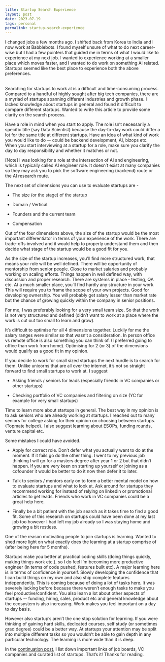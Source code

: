 ```yaml
---
title: Startup Search Experience
layout: post
date: 2023-07-19
tags: personal
permalink: startup-search-experience
---
```

<p style="color: rgb(26, 26, 26); margin-bottom: 32px" class="body"><span>I changed jobs a few months ago. I shifted back from Korea to India and I now work at Babblebots. I found myself unsure of what to do next career-wise but I had a few pointers that guided me in terms of what I would like to experience at my next job. I wanted to experience working at a smaller place which moves faster, and I wanted to do work on something AI related. Startups seemed like the best place to experience both the above preferences. </span></p><p class="body"><span>Searching for startups to work at is a difficult and time-consuming process. Compared to a handful of highly sought after big tech companies, there are a myriad of startups spanning different industries and growth phase. I lacked knowledge about startups in general and found it difficult to compare different startups. Wanted to write this article to provide some clarity on the search process.</span></p><p class="body"><span>Have a role in mind when you start to apply. The role isn’t necessarily a specific title (say Data Scientist) because the day-to-day work could differ a lot for the same title at different startups. Have an idea of what kind of work you would like to do -- could be backend development, AI, bizops etc. When you start interviewing at a startup for a role, make sure you clarify the day to day responsibility and whether it matches or not.</span></p><p class="body"><span>[Note] I was looking for a role at the intersection of AI and engineering, which is typically called AI engineer role. It doesn’t exist at many companies so they may ask you to pick the software engineering (backend) route or the AI research route. </span></p><p style="margin-bottom: 8px" class="body"><span>The next set of dimensions you can use to evaluate startups are -</span></p><ul><li><p class="body"><span>The size (or the stage) of the startup</span></p></li><li><p class="body"><span>Domain / Vertical</span></p></li><li><p class="body"><span>Founders and the current team</span></p></li><li><p class="body"><span>Compensation</span></p></li></ul><p class="body"></p><p class="body"><span>Out of the four dimensions above, the size of the startup would be the most important differentiator in terms of your experience of the work. There are trade-offs involved and it would help to properly understand them and then decide what stage of the startup would be a good fit for you. </span></p><p class="body"><span>As the size of the startup increases, you’ll find more structured work, that means your role will be well defined. There will be opportunity of mentorship from senior people. Close to market salaries and probably working on scaling efforts. Things happen in well defined way, with discussion and proper research. There are systems in place - testing, QA etc. At a much smaller place, you’ll find hardly any structure in your work. This will require you to frame the scope of your own projects. Good for developing ownership. You will probably get salary lesser than market rate but the chance of growing quickly within the company in senior positions. </span></p><p class="body"><span>For me, I was preferably looking for a very small team size. So that the work is not very structured and defined (didn’t want to work at a place where the work is cut out too small to learn and grow). </span></p><p class="body"><span>It’s difficult to optimise for all 4 dimensions together. Luckily for me the salary ranges were similar so that wasn’t a consideration. In person office vs remote office is also something you can think of. (I preferred going to office than work from home). Optimising for 2 (or 3) of the dimensions would qualify as a good fit in my opinion.</span></p><p style="margin-bottom: 8px" class="body"><span>If you decide to work for small sized startups the next hurdle is to search for them. Unlike unicorns that are all over the internet, it’s not so straight forward to find small startups to work at. I suggest</span></p><ul><li><p class="body"><span>Asking friends / seniors for leads (especially friends in VC companies or other startups)</span></p></li><li><p class="body"><span>Checking portfolio of VC companies and filtering on size (YC for example for very small startups)</span></p></li></ul><p class="body"></p><p class="body"><span>Time to learn more about startups in general. The best way in my opinion is to ask seniors who are already working at startups. I reached out to many seniors for college asking for their opinion on choosing between startups. (Topmate helped). I also suggest learning about ESOPs, funding rounds, venture capital etc.</span></p><p style="margin-bottom: 8px" class="body"><span>Some mistakes I could have avoided.</span></p><ul><li><p class="body"><span>Apply for correct role. Don’t defer what you actually want to do at the moment. If it fails go do the other thing. I went to my previous job thinking I will go for a masters degree after year 1 or 2 but that didn’t happen. If you are very keen on starting up yourself or joining as a cofounder it would be better to do it now then defer it to later.</span></p></li><li><p class="body"><span>Talk to seniors / mentors early on to form a better mental model on how to evaluate startups and what to look at. Ask around for startups they recommend working for instead of relying on linkedin or promotional articles to get leads. Friends who work in VC companies could be a great help here.</span></p></li><li><p class="body"><span>Finally be a bit patient with the job search as it takes time to find a good fit. Some of this research on startups could have been done at my last job too however I had left my job already so I was staying home and growing a bit restless.</span></p></li></ul><p class="body"></p><p class="body"><span>One of the reason motivating people to join startups is learning. Wanted to shed more light on what exactly does the learning at a startup comprise of (after being here for 5 months).</span></p><p class="body"><span>Startups make you better at practical coding skills (doing things quickly, making things work etc.), so I do feel I’m becoming more productive engineer (in terms of code pushed, features built etc). A major learning here is in terms of confidence in yourself. Slowly developing the confidence that I can build things on my own and also ship complete features independently. This is coming because of doing a lot of tasks here. It was severely lacking before because there weren’t enough tasks to make you feel productive/confident. You also learn a lot about other aspects of startups -- funding, hiring, sales, product etc and general knowledge about the ecosystem is also increasing. Work makes you feel important on a day to day basis.</span></p><p class="body"><span>However also startup’s aren’t the one stop solution for learning. If you were thinking of gaining hard skills, dedicated courses, self study (or sometimes grad degree) could be a better way. At startups your attention may be split into multiple different tasks so you wouldn’t be able to gain depth in any particular technology. The learning is more wide than it is deep.</span></p><p class="body"><span>In the <u><a target="" href="/startup-search-experience-useful-links" style="text-decoration: none;" data-page-id="zFMl7v">continuation post</a></u>, I list down important links of job boards, VC companies and curated list of startups. That’s it! Thanks for reading. </span></p>